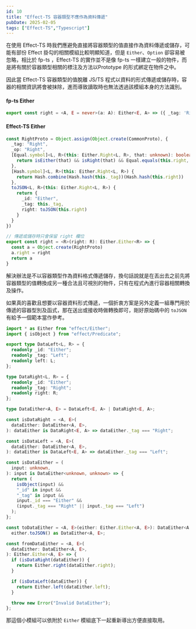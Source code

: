 ```yaml
---
id: 10
title: "Effect-TS 容器類型不應作為資料傳遞"
pubDate: 2025-02-05
tags: ["Effect-TS","Typescript"]
---
```

  
在使用 Effect-TS 時我們應避免直接將容器類型的值直接作為資料傳遞或儲存，可能有部份 Effect 掛勾的相關模組比較明顯知道，但是 `Either`、`Option` 卻容易被忽略，相比於 fp-ts ，Effect-TS 的實作並不是像 fp-ts 一樣建立一般的物件，而是將有關於容器類型相關的標注及方法以Prototype 的形式綁定在物件之中。

因此當 Effect-TS 容器類型的值脫離 JS/TS 程式以資料的形式傳遞或儲存時，容器的相關資訊將會被抹除，進而導致讀取時也無法透過該模組本身的方法識別。

#### fp-ts Either

```typescript
export const right = <A, E = never>(a: A): Either<E, A> => ({ _tag: 'Right', right: a })
```

#### Effect-TS Either

```typescript
const RightProto = Object.assign(Object.create(CommonProto), {
  _tag: "Right",
  _op: "Right",
  [Equal.symbol]<L, R>(this: Either.Right<L, R>, that: unknown): boolean {
    return isEither(that) && isRight(that) && Equal.equals(this.right, that.right)
  },
  [Hash.symbol]<L, R>(this: Either.Right<L, R>) {
    return Hash.combine(Hash.hash(this._tag))(Hash.hash(this.right))
  },
  toJSON<L, R>(this: Either.Right<L, R>) {
    return {
      _id: "Either",
      _tag: this._tag,
      right: toJSON(this.right)
    }
  }
})

// 傳遞或儲存時只會保留 right 欄位
export const right = <R>(right: R): Either.Either<R> => {
  const a = Object.create(RightProto)
  a.right = right
  return a
}
```

解決辦法是不以容器類型作為資料格式傳遞儲存，換句話說就是在丟出去之前先將容器類型的值轉換成另一種合法且可視別的物件，只有在程式內進行容器相關轉換及操作。

如果真的喜歡且想要以容器資料形式傳遞，一個折衷方案是另外定義一組專門用於傳遞的容器型別及函式，那在送出或接收時做轉換即可，剛好原始碼中的 `toJSON` 有給予一個範本當作參考。

```typescript
import * as Either from "effect/Either";
import { isObject } from "effect/Predicate";

export type DataLeft<L, R> = {
  readonly _id: "Either";
  readonly _tag: "Left";
  readonly left: L;
};

type DataRight<L, R> = {
  readonly _id: "Either";
  readonly _tag: "Right";
  readonly right: R;
};

type DataEither<A, E> = DataLeft<E, A> | DataRight<E, A>;

const isDataRight = <A, E>(
  dataEither: DataEither<A, E>,
): dataEither is DataRight<E, A> => dataEither._tag === "Right";

const isDataLeft = <A, E>(
  dataEither: DataEither<A, E>,
): dataEither is DataLeft<E, A> => dataEither._tag === "Left";

const isDataEither = (
  input: unknown,
): input is DataEither<unknown, unknown> => {
  return (
    isObject(input) &&
    "_id" in input &&
    "_tag" in input &&
    input._id === "Either" &&
    (input._tag === "Right" || input._tag === "Left")
  );
};

const toDataEither = <A, E>(either: Either.Either<A, E>): DataEither<A, E> =>
  either.toJSON() as DataEither<A, E>;

const fromDataEither = <A, E>(
  dataEither: DataEither<A, E>,
): Either.Either<A, E> => {
  if (isDataRight(dataEither)) {
    return Either.right(dataEither.right);
  }

  if (isDataLeft(dataEither)) {
    return Either.left(dataEither.left);
  }

  throw new Error("Invalid DataEither");
};

```

那這個小模組可以依附於 `Either` 模組底下一起重新導出方便直接取用。



